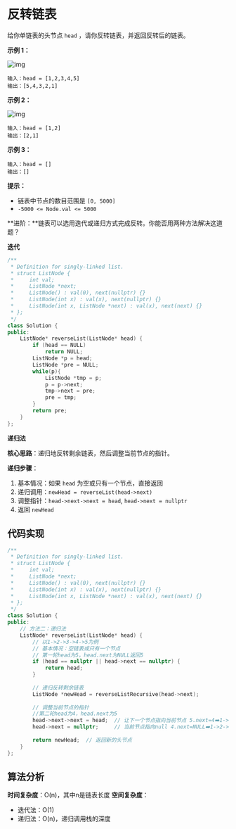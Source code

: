 # 反转链表

给你单链表的头节点 `head` ，请你反转链表，并返回反转后的链表。

 

**示例 1：**

![img](https://assets.leetcode.com/uploads/2021/02/19/rev1ex1.jpg)

```
输入：head = [1,2,3,4,5]
输出：[5,4,3,2,1]
```

**示例 2：**

![img](https://assets.leetcode.com/uploads/2021/02/19/rev1ex2.jpg)

```
输入：head = [1,2]
输出：[2,1]
```

**示例 3：**

```
输入：head = []
输出：[]
```

 

**提示：**

- 链表中节点的数目范围是 `[0, 5000]`
- `-5000 <= Node.val <= 5000`

 

**进阶：**链表可以选用迭代或递归方式完成反转。你能否用两种方法解决这道题？



**迭代**

```C++
/**
 * Definition for singly-linked list.
 * struct ListNode {
 *     int val;
 *     ListNode *next;
 *     ListNode() : val(0), next(nullptr) {}
 *     ListNode(int x) : val(x), next(nullptr) {}
 *     ListNode(int x, ListNode *next) : val(x), next(next) {}
 * };
 */
class Solution {
public:
    ListNode* reverseList(ListNode* head) {
        if (head == NULL)
            return NULL;
        ListNode *p = head;
        ListNode *pre = NULL;
        while(p){
            ListNode *tmp = p;
            p = p->next;
            tmp->next = pre;
            pre = tmp;
        }
        return pre;
    }
};
```

**递归法**

**核心思路**：递归地反转剩余链表，然后调整当前节点的指针。

**递归步骤**：
1. 基本情况：如果 `head` 为空或只有一个节点，直接返回
2. 递归调用：`newHead = reverseList(head->next)`
3. 调整指针：`head->next->next = head`, `head->next = nullptr`
4. 返回 `newHead`

## 代码实现

```cpp
/**
 * Definition for singly-linked list.
 * struct ListNode {
 *     int val;
 *     ListNode *next;
 *     ListNode() : val(0), next(nullptr) {}
 *     ListNode(int x) : val(x), next(nullptr) {}
 *     ListNode(int x, ListNode *next) : val(x), next(next) {}
 * };
 */
class Solution {
public:
    // 方法二：递归法
    ListNode* reverseList(ListNode* head) {
        // 以1->2->3->4->5为例
        // 基本情况：空链表或只有一个节点
        // 第一轮head为5，head.next为NULL返回5
        if (head == nullptr || head->next == nullptr) {
            return head;
        }
        
        // 递归反转剩余链表
        ListNode *newHead = reverseListRecursive(head->next);
        
        // 调整当前节点的指针
        //第二轮head为4，head.next为5
        head->next->next = head;  // 让下一个节点指向当前节点 5.next=4➡️1->2->3->4<->5
        head->next = nullptr;     // 当前节点指向null 4.next=NULL➡️1->2->3->4<-5
        
        return newHead;  // 返回新的头节点
    }
};
```

## 算法分析

**时间复杂度**：O(n)，其中n是链表长度
**空间复杂度**：
- 迭代法：O(1)
- 递归法：O(n)，递归调用栈的深度